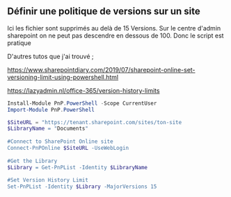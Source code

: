 ## Définir une politique de versions sur un site

Ici les fichier sont supprimés au delà de 15 Versions. Sur le centre d'admin sharepoint on ne peut pas descendre en dessous de 100. Donc le script est pratique

D'autres tutos que j'ai trouvé ; 

https://www.sharepointdiary.com/2019/07/sharepoint-online-set-versioning-limit-using-powershell.html

https://lazyadmin.nl/office-365/version-history-limits

```powershell
Install-Module PnP.PowerShell -Scope CurrentUser
Import-Module PnP.PowerShell

$SiteURL = "https://tenant.sharepoint.com/sites/ton-site 
$LibraryName = "Documents"
 
#Connect to SharePoint Online site
Connect-PnPOnline $SiteURL -UseWebLogin
 
#Get the Library
$Library = Get-PnPList -Identity $LibraryName
 
#Set Version History Limit
Set-PnPList -Identity $Library -MajorVersions 15
```
